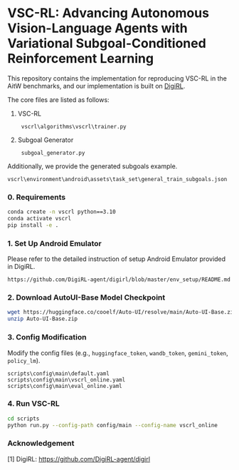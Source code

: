 
# VSC-RL: Advancing Autonomous Vision-Language Agents with Variational Subgoal-Conditioned Reinforcement Learning

This repository contains the implementation for reproducing VSC-RL in the AitW benchmarks, and our implementation is built on [DigiRL](https://github.com/DigiRL-agent/digirl).

The core files are listed as follows:
1. VSC-RL

        vscrl\algorithms\vscrl\trainer.py

2. Subgoal Generator
    
        subgoal_generator.py

Additionally, we provide the generated subgoals example.

    vscrl\environment\android\assets\task_set\general_train_subgoals.json

### 0. Requirements
```bash
conda create -n vscrl python==3.10
conda activate vscrl
pip install -e .
```

### 1. Set Up Android Emulator
Please refer to the detailed instruction of setup Android Emulator provided in DigiRL.

    https://github.com/DigiRL-agent/digirl/blob/master/env_setup/README.md

### 2. Download AutoUI-Base Model Checkpoint

```bash
wget https://huggingface.co/cooelf/Auto-UI/resolve/main/Auto-UI-Base.zip
unzip Auto-UI-Base.zip
```

### 3. Config Modification
Modify the config files (e.g., `huggingface_token`, `wandb_token`, `gemini_token`, `policy_lm`).

    scripts\config\main\default.yaml
    scripts\config\main\vscrl_online.yaml
    scripts\config\main\eval_online.yaml

### 4. Run VSC-RL
```bash
cd scripts
python run.py --config-path config/main --config-name vscrl_online
```



### Acknowledgement
[1] DigiRL: https://github.com/DigiRL-agent/digirl